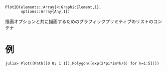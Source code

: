 ```
Plot2D(elements::Array{<:GraphicElement,1},
       options::Array{Any,1})
```

描画オプションと共に描画するためのグラフィックプリミティブのリストのコンテナ

# 例

```julia-repl
julia> Plot([Path([0 0; 1 1]),Polygon([exp(2*pi*im*k/5) for k=1:5])])
```
